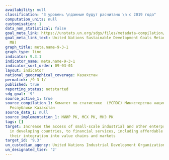 ```yaml
---
availability: null
classification: "3 уровень \nданные будут расчитаны \n с 2019 года"
computation_units: null
customisation: 1
data_non_statistical: false
goal_meta_link: https://unstats.un.org/sdgs/files/metadata-compilation/Metadata-Goal-9.pdf
goal_meta_link_text: United Nations Sustainable Development Goals Metadata (PDF 4.0
  MB)
graph_title: meta.name-9-3-1
graph_type: line
indicator: 9.3.1
indicator_name: meta.name-9-3-1
indicator_sort_order: 09-03-01
layout: indicator
national_geographical_coverage: Казахстан
permalink: /9-3-1/
published: true
reporting_status: notstarted
sdg_goal: '9'
source_active_1: true
source_compilation_1: Комитет по статистике  (УСПОС) Министерства национальной экономики
  Республики Казахстан
source_data_1: null
source_implementation_1: МИИР РК, МСХ РК, МНЭ РК
tags: []
target: Increase the access of small-scale industrial and other enterprises, in particular
  in developing countries, to financial services, including affordable credit, and
  their integration into value chains and markets
target_id: '9.3'
un_custodian_agency: United Nations Industrial Development Organization (UNIDO)
un_designated_tier: '2'
---
```

